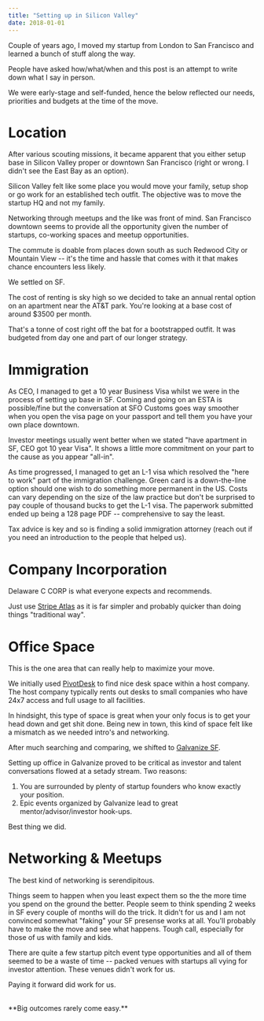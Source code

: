 ```yaml
---
title: "Setting up in Silicon Valley"
date: 2018-01-01
---
```


Couple of years ago, I moved my startup from London to San Francisco and learned a bunch of
stuff along the way.

People have asked how/what/when and this post is an attempt to write
down what I say in person.

We were early-stage and self-funded, hence the below reflected our needs, 
priorities and budgets at the time of the move.

# Location

After various scouting missions, it became apparent that you either setup 
base in Silicon Valley proper or downtown San Francisco (right or wrong. I didn't
see the East Bay as an option).

Silicon Valley felt like some place you would move your family, setup shop 
or go work for an established tech outfit. The objective was to move the startup
HQ and not my family. 

Networking through meetups and the like was front of mind. San Francisco downtown 
seems to provide all the opportunity given the number of startups, co-working spaces
and meetup opportunities.

The commute is doable from places down south as such Redwood City or Mountain View
-- it's the time and hassle that comes with it that makes chance encounters less likely.

We settled on SF.

The cost of renting is sky high so we decided to take an annual rental option on an 
apartment near the AT&T park. You're looking at a base cost of around $3500 per month.

That's a tonne of cost right off the bat for a bootstrapped outfit. It was budgeted from day one
and part of our longer strategy.

# Immigration

As CEO, I managed to get a 10 year Business Visa whilst we were in the process of setting up base in SF.
Coming and going on an ESTA is possible/fine but the conversation at SFO Customs goes
way smoother when you open the visa page on your passport and tell them you have your own place downtown.

Investor meetings usually went better when we stated "have apartment in SF, CEO got 10 year Visa".
It shows a little more commitment on your part to the cause as you appear "all-in".

As time progressed, I managed to get an L-1 visa which resolved the "here to work" part
of the immigration challenge. Green card is a down-the-line option should one wish to
do something more permanent in the US. Costs can vary depending on the size of the law practice
but don't be surprised to pay couple of thousand bucks to get the L-1 visa. The paperwork submitted ended up being a
128 page PDF -- comprehensive to say the least.

Tax advice is key and so is finding a solid immigration attorney (reach out 
if you need an introduction to the people that helped us).

# Company Incorporation

Delaware C CORP is what everyone expects and recommends.

Just use [Stripe Atlas](https://stripe.com/atlas) as it is far simpler and probably quicker than
doing things "traditional way".

# Office Space

This is the one area that can really help to maximize your move.

We initially used [PivotDesk](https://www.pivotdesk.com) to find nice desk space within a host
company. The host company typically rents out desks to small companies who have 24x7 access and
full usage to all facilities. 

In hindsight, this type of space is great when your only focus is to get your head down
and get shit done. Being new in town, this kind of space felt like a mismatch as we needed intro's and 
networking.

After much searching and comparing, we shifted to [Galvanize SF](https://www.galvanize.com/san-francisco/campus).

Setting up office in Galvanize proved to be critical as investor and talent conversations
flowed at a setady stream. Two reasons:

1. You are surrounded by plenty of startup founders who know exactly your position.
2. Epic events organized by Galvanize lead to great mentor/advisor/investor hook-ups.

Best thing we did.

# Networking & Meetups

The best kind of networking is serendipitous.

Things seem to happen when you least expect them so the the more time you spend on the ground the better.
People seem to think spending 2 weeks in SF every couple of months will do the trick. It didn't for us
and I am not convinced somewhat "faking" your SF presense works at all. You'll probably have to make the move
and see what happens. Tough call, especially for those of us with family and kids. 

There are quite a few startup pitch event type opportunities and all of them seemed
to be a waste of time -- packed venues with startups all vying for investor attention. 
These venues didn't work for us.

Paying it forward did work for us.

<br>
**Big outcomes rarely come easy.**